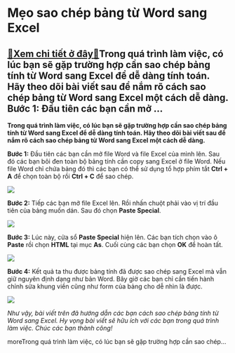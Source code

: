 Mẹo sao chép bảng từ Word sang Excel
====================================

[:gift:Xem chi tiết ở đây:gift:](https://hddtvn.com/meo-sao-chep-bang-tu-word-sang-excel/)Trong quá trình làm việc, có lúc bạn sẽ gặp trường hợp cần sao chép bảng tính từ Word sang Excel để dễ dàng tính toán. Hãy theo dõi bài viết sau để nắm rõ cách sao chép bảng từ Word sang Excel một cách dễ dàng. Bước 1: Đầu tiên các bạn cần mở …
----------------------------------------------------------------------------------------------------------------------------------------------------------------------------------------------------------------------------------------------------

**Trong quá trình làm việc, có lúc bạn sẽ gặp trường hợp cần sao chép bảng tính từ Word sang Excel để dễ dàng tính toán. Hãy theo dõi bài viết sau để nắm rõ cách sao chép bảng từ Word sang Excel một cách dễ dàng.**


**Bước 1:** Đầu tiên các bạn cần mở file Word và file Excel của mình lên. Sau đó các bạn bôi đen toàn bộ bảng tính cần copy sang Excel ở file Word. Nếu file Word chỉ chứa bảng đó thì các bạn có thể sử dụng tổ hợp phím tắt **Ctrl + A** để chọn toàn bộ rồi **Ctrl + C** để sao chép.


![](https://hddtvn.com/wp-content/uploads/2021/01/BXZfCXw.png)


**Bước 2:** Tiếp các bạn mở file Excel lên. Rồi nhấn chuột phải vào vị trí đầu tiên của bảng muốn dán. Sau đó chọn **Paste Special**.


![](https://hddtvn.com/wp-content/uploads/2021/01/S7BVsSp.png)


**Bước 3:** Lúc này, cửa sổ **Paste Special** hiện lên. Các bạn tích chọn vào ô **Paste** rồi chọn **HTML** tại mục **As**. Cuối cùng các bạn chọn **OK** để hoàn tất.


![](https://hddtvn.com/wp-content/uploads/2021/01/BaVoZfa.png)


**Bước 4:** Kết quả ta thu được bảng tính đã được sao chép sang Excel mà vẫn giữ nguyên định dạng như bản Word. Bây giờ các bạn chỉ cần tiến hành chỉnh sửa khung viền cũng như form của bảng cho dễ nhìn là được.


![](https://hddtvn.com/wp-content/uploads/2021/01/r10dkPD.png)


*Như vậy, bài viết trên đã hướng dẫn các bạn cách sao chép bảng tính từ Word sang Excel. Hy vọng bài viết sẽ hữu ích với các bạn trong quá trình làm việc. Chúc các bạn thành công!*


moreTrong quá trình làm việc, có lúc bạn sẽ gặp trường hợp cần sao chép…

